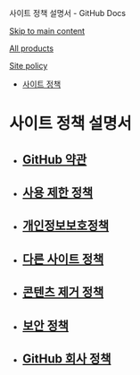 사이트 정책 설명서 - GitHub Docs

[Skip to main content](#main-content)

[All products](/ko)

[Site policy](/site-policy)

* [사이트 정책](/ko/site-policy)

사이트 정책 설명서
==========

* [GitHub 약관](/ko/site-policy/github-terms)
  ----------

* [사용 제한 정책](/ko/site-policy/acceptable-use-policies)
  ----------

* [개인정보보호정책](/ko/site-policy/privacy-policies)
  ----------

* [다른 사이트 정책](/ko/site-policy/other-site-policies)
  ----------

* [콘텐츠 제거 정책](/ko/site-policy/content-removal-policies)
  ----------

* [보안 정책](/ko/site-policy/security-policies)
  ----------

* [GitHub 회사 정책](/ko/site-policy/github-company-policies)
  ----------
